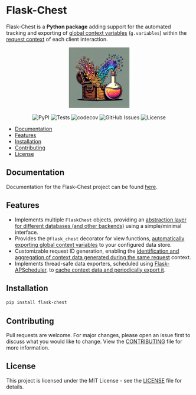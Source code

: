 # Flask-Chest
Flask-Chest is a <b>Python package</b> adding support for the automated tracking and exporting of [global context variables](https://flask.palletsprojects.com/en/2.3.x/appcontext/#storing-data) (`g.variables`) within the [request context](https://flask.palletsprojects.com/en/3.0.x/reqcontext/) of each client interaction.

<div align="center">
    <img src="images/flask_chest_README.png" alt="logo"/>
</div>

<p align="center">
    <a href="https://pypi.org/project/flask-chest/" style="text-decoration: none; border-bottom: none;"><img src="https://img.shields.io/pypi/v/flask-chest" alt="PyPI"/></a>
    <img src="https://github.com/peter-w-bryant/Flask-Chest/actions/workflows/tests.yml/badge.svg" alt="Tests"/>
    <img src="https://codecov.io/gh/peter-w-bryant/Flask-Chest/branch/main/graph/badge.svg" alt="codecov"/>
    <a href="https://github.com/peter-w-bryant/Flask-Chest/issues" style="text-decoration: none; border-bottom: none;"><img src="https://img.shields.io/github/issues/peter-w-bryant/Flask-Chest" alt="GitHub Issues"/></a>
    <a href="https://github.com/peter-w-bryant/Flask-Chest/blob/main/LICENSE" style="text-decoration: none; border-bottom: none;"><img src="https://img.shields.io/badge/license-MIT-green.svg" alt="License"/></a>
</p>

- [Documentation](#documentation)
- [Features](#features)
- [Installation](#installation)
- [Contributing](#contributing)
- [License](#license)

## Documentation
Documentation for the Flask-Chest project can be found [here](https://peter-w-bryant.github.io/Flask-Chest/).

## Features
- Implements multiple `FlaskChest` objects, providing an <u>abstraction layer for different databases (and other backends)</u> using a simple/minimal interface.
- Provides the `@flask_chest` decorator for view functions, <u>automatically exporting global context variables</u> to your configured data store.
- Customizable request ID generation, enabling the <u>identification and aggregation of context data generated during the same request</u> context.
- Implements thread-safe data exporters, scheduled using [Flask-APScheduler](https://github.com/viniciuschiele/flask-apscheduler), to <u>cache context data and periodically export it</u>.

## Installation

```bash
pip install flask-chest
```

## Contributing
Pull requests are welcome. For major changes, please open an issue first to discuss what you would like to change. View the [CONTRIBUTING](CONTRIBUTING.md) file for more information.

## License
This project is licensed under the MIT License - see the [LICENSE](LICENSE) file for details.
